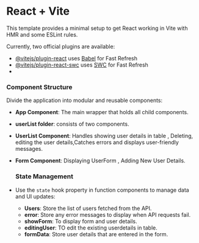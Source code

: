 # React + Vite

This template provides a minimal setup to get React working in Vite with HMR and some ESLint rules.

Currently, two official plugins are available:

- [@vitejs/plugin-react](https://github.com/vitejs/vite-plugin-react/blob/main/packages/plugin-react/README.md) uses [Babel](https://babeljs.io/) for Fast Refresh
- [@vitejs/plugin-react-swc](https://github.com/vitejs/vite-plugin-react-swc) uses [SWC](https://swc.rs/) for Fast Refresh
- 
### **Component Structure**

Divide the application into modular and reusable components:

- **App Component**: The main wrapper that holds all child components.
- **userList folder**: consists of two components.
- **UserList Component**: Handles showing user details in table , Deleting, editing the  user details,Catches errors and displays user-friendly messages.
- **Form Component**: Displaying UserForm , Adding New User Details.

  ### **State Management**

- Use the `state` hook property in function components to manage data and UI updates:
    - **Users**: Store the list of users fetched from the API.
    - **error**: Store any error messages to display when API requests fail.
    - **showForm**: To display form and user details.
    - **editingUser**: TO edit the existing userdetails in table.
    - **formData**: Store user details that are entered in the form.
